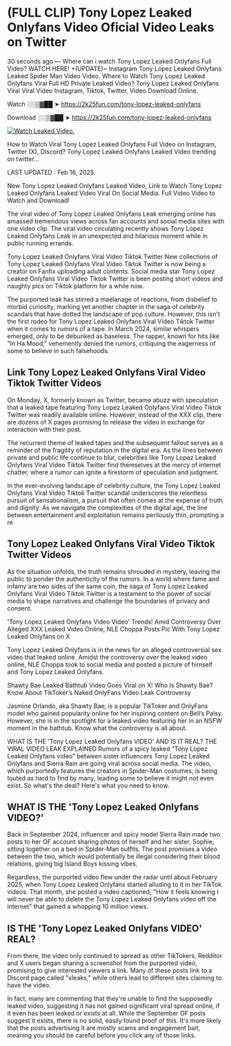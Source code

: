 # (FULL CLIP) Tony Lopez Leaked Onlyfans Video Oficial Video Leaks on Twitter

30 seconds ago — Where can i watch Tony Lopez Leaked Onlyfans Full Video? WATCH HERE! +(UPDATE)~ Instagram Tony Lopez Leaked Onlyfans Leaked Spider Man Video Video. Where to Watch Tony Lopez Leaked Onlyfans Viral Full HD Private Leaked Video? Tony Lopez Leaked Onlyfans Viral Viral Video Instagram, Tiktok, Twitter, Video Download Online.

Watch ░░▒▓██ ➤ https://2k25fun.com/tony-lopez-leaked-onlyfans

Download ░░▒▓██ ➤ https://2k25fun.com/tony-lopez-leaked-onlyfans

[![Watch Leaked Video.](https://miro.medium.com/v2/resize:fit:828/format:webp/1*cilzJN44JGOrTw9NJCrNHA.gif "Watch Leaked Video")](https://2k25fun.com/tony-lopez-leaked-onlyfans)

How to Watch Viral Tony Lopez Leaked Onlyfans Full Video on Instagram, Twitter (X), Discord? Tony Lopez Leaked Onlyfans Leaked Video trending on twitter...

LAST UPDATED : Feb 16, 2025.

New Tony Lopez Leaked Onlyfans Leaked Video, Link to Watch Tony Lopez Leaked Onlyfans Leaked Video Viral On Social Media. Full Video Video to Watch and Download!

The viral video of Tony Lopez Leaked Onlyfans Leak emerging online has amassed tremendous views across fan accounts and social media sites with one video clip. The viral video circulating recently shows Tony Lopez Leaked Onlyfans Leak in an unexpected and hilarious moment while in public running errands.

Tony Lopez Leaked Onlyfans Viral Video Tiktok Twitter New collections of Tony Lopez Leaked Onlyfans Viral Video Tiktok Twitter is now being a creator on Fanfix uploading adult contents. Social media star Tony Lopez Leaked Onlyfans Viral Video Tiktok Twitter is been posting short videos and naughty pics on Tiktok platform for a while now.

The purported leak has stirred a maelanage of reactions, from disbelief to morbid curiosity, marking yet another chapter in the saga of celebrity scandals that have dotted the landscape of pop culture. However, this isn't the first rodeo for Tony Lopez Leaked Onlyfans Viral Video Tiktok Twitter when it comes to rumors of a tape. In March 2024, similar whispers emerged, only to be debunked as baseless. The rapper, known for hits like "In Ha Mood," vehemently denied the rumors, critiquing the eagerness of some to believe in such falsehoods.

## Link Tony Lopez Leaked Onlyfans Viral Video Tiktok Twitter Videos

On Monday, X, formerly known as Twitter, became abuzz with speculation that a leaked tape featuring Tony Lopez Leaked Onlyfans Viral Video Tiktok Twitter was readily available online. However, instead of the XXX clip, there are dozens of X pages promising to release the video in exchange for interaction with their post.

The recurrent theme of leaked tapes and the subsequent fallout serves as a reminder of the fragility of reputation in the digital era. As the lines between private and public life continue to blur, celebrities like Tony Lopez Leaked Onlyfans Viral Video Tiktok Twitter find themselves at the mercy of internet chatter, where a rumor can ignite a firestorm of speculation and judgment.

In the ever-evolving landscape of celebrity culture, the Tony Lopez Leaked Onlyfans Viral Video Tiktok Twitter scandal underscores the relentless pursuit of sensationalism, a pursuit that often comes at the expense of truth and dignity. As we navigate the complexities of the digital age, the line between entertainment and exploitation remains perilously thin, prompting a re

##  Tony Lopez Leaked Onlyfans Viral Video Tiktok Twitter Videos

As the situation unfolds, the truth remains shrouded in mystery, leaving the public to ponder the authenticity of the rumors. In a world where fame and infamy are two sides of the same coin, the saga of Tony Lopez Leaked Onlyfans Viral Video Tiktok Twitter is a testament to the power of social media to shape narratives and challenge the boundaries of privacy and consent.

'Tony Lopez Leaked Onlyfans Video Video' Trends! Amid Controversy Over Alleged XXX Leaked Video Online, NLE Choppa Posts Pic With Tony Lopez Leaked Onlyfans on X

Tony Lopez Leaked Onlyfans is in the news for an alleged controversial sex video that leaked online. Amidst the controversy over the leaked video online, NLE Choppa took to social media and posted a picture of himself and Tony Lopez Leaked Onlyfans.

Shawty Bae Leaked Bathtub Video Goes Viral on X! Who Is Shawty Bae? Know About TikToker’s Naked OnlyFans Video Leak Controversy

Jasmine Orlando, aka Shawty Bae, is a popular TikToker and OnlyFans model who gained popularity online for her inspiring content on Bell’s Palsy. However, she is in the spotlight for a leaked video featuring her in an NSFW moment in the bathtub. Know what the controversy is all about.

WHAT IS THE 'Tony Lopez Leaked Onlyfans VIDEO' AND IS IT REAL? THE VIRAL VIDEO LEAK EXPLAINED Rumors of a spicy leaked "Tony Lopez Leaked Onlyfans video" between sister influencers Tony Lopez Leaked Onlyfans and Sierra Rain are going viral across social media. The video, which purportedly features the creators in Spider-Man costumes, is being touted as hard to find by many, leading some to believe it might not even exist. So what's the deal? Here's what you need to know.

## WHAT IS THE 'Tony Lopez Leaked Onlyfans VIDEO?'

Back in September 2024, influencer and spicy model Sierra Rain made two posts to her OF account sharing photos of herself and her sister, Sophie, sitting together on a bed in Spider-Man outfits. The post promises a video between the two, which would potentially be illegal considering their blood relations, giving big Island Boys kissing vibes.

Regardless, the purported video flew under the radar until about February 2025, when Tony Lopez Leaked Onlyfans started alluding to it in her TikTok videos. That month, she posted a video captioned, "How it feels knowing I will never be able to delete the Tony Lopez Leaked Onlyfans video off the internet" that gained a whopping 10 million views.

## IS THE 'Tony Lopez Leaked Onlyfans VIDEO' REAL?

From there, the video only continued to spread as other TikTokers, Redditor and X users began sharing a screenshot from the purported video, promising to give interested viewers a link. Many of these posts link to a Discord page called "xleaks," while others lead to different sites claiming to have the video.

In fact, many are commenting that they're unable to find the supposedly leaked video, suggesting it has not gained significant viral spread online, if it even has been leaked or exists at all. While the September OF posts suggest it exists, there is no solid, easily found proof of this. It's more likely that the posts advertising it are mostly scams and engagement bait, meaning you should be careful before you click any of those links.